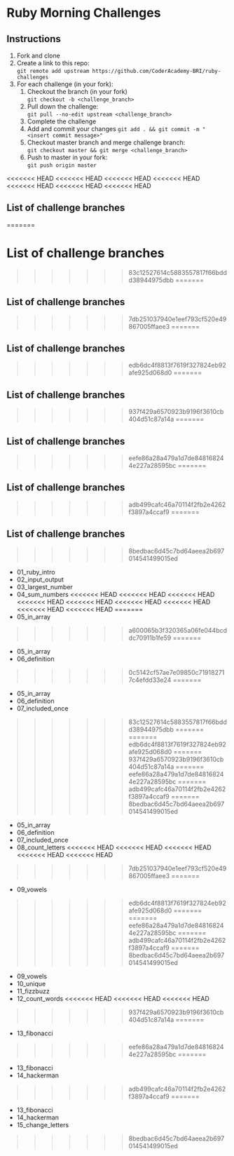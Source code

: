 # Ruby Morning Challenges

## Instructions
1. Fork and clone
2. Create a link to this repo: <br/>
   `git remote add upstream https://github.com/CoderAcademy-BRI/ruby-challenges`
3. For each challenge (in your fork):
    1. Checkout the branch (in your fork)<br/>
     `git checkout -b <challenge_branch>`
    3. Pull down the challenge: <br/>
     `git pull --no-edit upstream <challenge_branch>`
    4. Complete the challenge
    5. Add and commit your changes
    `git add . && git commit -m "<insert commit message>"`
    6. Checkout master branch and merge challenge branch:<br/>
    `git checkout master && git merge <challenge_branch>`
    7. Push to master in your fork:<br/>
     `git push origin master`

<<<<<<< HEAD
<<<<<<< HEAD
<<<<<<< HEAD
<<<<<<< HEAD
<<<<<<< HEAD
<<<<<<< HEAD
<<<<<<< HEAD
## List of challenge branches
=======
# List of challenge branches
>>>>>>> 83c12527614c5883557817f66bddd38944975dbb
=======
## List of challenge branches
>>>>>>> 7db251037940e1eef793cf520e49867005ffaee3
=======
## List of challenge branches
>>>>>>> edb6dc4f8813f7619f327824eb92afe925d068d0
=======
## List of challenge branches
>>>>>>> 937f429a6570923b9196f3610cb404d51c87a14a
=======
## List of challenge branches
>>>>>>> eefe86a28a479a1d7de848168244e227a28595bc
=======
## List of challenge branches
>>>>>>> adb499cafc46a70114f2fb2e4262f3897a4ccaf9
=======
## List of challenge branches
>>>>>>> 8bedbac6d45c7bd64aeea2b697014541499015ed
* 01_ruby_intro
* 02_input_output
* 03_largest_number
* 04_sum_numbers
<<<<<<< HEAD
<<<<<<< HEAD
<<<<<<< HEAD
<<<<<<< HEAD
<<<<<<< HEAD
<<<<<<< HEAD
<<<<<<< HEAD
<<<<<<< HEAD
<<<<<<< HEAD
=======
* 05_in_array
>>>>>>> a600065b3f320365a06fe044bcddc70911b1fe59
=======
* 05_in_array
* 06_definition
>>>>>>> 0c5142cf57ae7e09850c719182717c4efdd33e24
=======
* 05_in_array
* 06_definition
* 07_included_once
>>>>>>> 83c12527614c5883557817f66bddd38944975dbb
=======
=======
>>>>>>> edb6dc4f8813f7619f327824eb92afe925d068d0
=======
>>>>>>> 937f429a6570923b9196f3610cb404d51c87a14a
=======
>>>>>>> eefe86a28a479a1d7de848168244e227a28595bc
=======
>>>>>>> adb499cafc46a70114f2fb2e4262f3897a4ccaf9
=======
>>>>>>> 8bedbac6d45c7bd64aeea2b697014541499015ed
* 05_in_array
* 06_definition
* 07_included_once
* 08_count_letters
<<<<<<< HEAD
<<<<<<< HEAD
<<<<<<< HEAD
<<<<<<< HEAD
<<<<<<< HEAD
>>>>>>> 7db251037940e1eef793cf520e49867005ffaee3
=======
* 09_vowels
>>>>>>> edb6dc4f8813f7619f327824eb92afe925d068d0
=======
=======
>>>>>>> eefe86a28a479a1d7de848168244e227a28595bc
=======
>>>>>>> adb499cafc46a70114f2fb2e4262f3897a4ccaf9
=======
>>>>>>> 8bedbac6d45c7bd64aeea2b697014541499015ed
* 09_vowels
* 10_unique
* 11_fizzbuzz
* 12_count_words
<<<<<<< HEAD
<<<<<<< HEAD
<<<<<<< HEAD
>>>>>>> 937f429a6570923b9196f3610cb404d51c87a14a
=======
* 13_fibonacci
>>>>>>> eefe86a28a479a1d7de848168244e227a28595bc
=======
* 13_fibonacci
* 14_hackerman
>>>>>>> adb499cafc46a70114f2fb2e4262f3897a4ccaf9
=======
* 13_fibonacci
* 14_hackerman
* 15_change_letters
>>>>>>> 8bedbac6d45c7bd64aeea2b697014541499015ed

